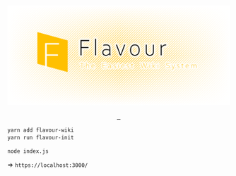 ![Flavour](resources/banner.png "Flavour | The Easiest Wiki System")

<p align="center">
  <a aria-label="NPM version" href="https://www.npmjs.com/package/flavour-wiki">
    <img alt="" src="https://img.shields.io/npm/v/flavour-wiki?style=for-the-badge&labelColor=303030">
  </a>
   
  <a aria-label="NPM bundle size" href="https://www.npmjs.com/package/flavour-wiki">
    <img alt="" src="https://img.shields.io/bundlephobia/minzip/flavour-wiki?style=for-the-badge&labelColor=303030">
  </a>
  <a aria-label="NPM downloads" href="https://www.npmjs.com/package/flavour-wiki">
    <img alt="" src="https://img.shields.io/npm/dt/flavour-wiki?style=for-the-badge&labelColor=303030&color=green">
  </a>
</p>

```sh
yarn add flavour-wiki
yarn run flavour-init
```

```sh
node index.js
```

=> `https://localhost:3000/`
